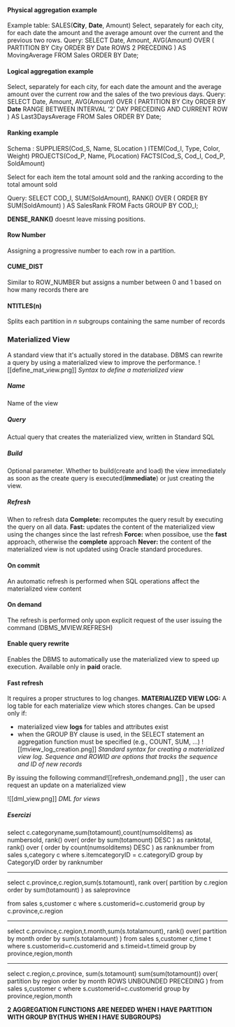 #### Physical aggregation example
Example table:
SALES(**City**, **Date**, Amount) 
Select, separately for each city, for each date the amount and the average amount over the current and the previous two rows.
Query:
SELECT Date, Amount,
AVG(Amount) OVER ( 
	PARTITION BY City ORDER BY Date ROWS 2 PRECEDING 
	) 
	AS MovingAverage FROM Sales ORDER BY Date;
#### Logical aggregation example
Select, separately for each city, for each date the amount and the average amount over the current row and the sales of the two previous days.
Query:
SELECT Date, Amount, AVG(Amount) OVER 
( PARTITION BY City ORDER BY **Date** RANGE BETWEEN INTERVAL ‘2’ DAY PRECEDING AND CURRENT ROW )
AS Last3DaysAverage FROM Sales ORDER BY Date;

#### Ranking example
Schema :
SUPPLIERS(Cod_S, Name, SLocation ) 
ITEM(Cod_I, Type, Color, Weight) 
PROJECTS(Cod_P, Name, PLocation) 
FACTS(Cod_S, Cod_I, Cod_P, SoldAmount)

Select for each item the total amount sold and the ranking according to the total amount sold

Query:
SELECT COD_I, SUM(SoldAmount), RANK() 
OVER ( ORDER BY SUM(SoldAmount) ) AS SalesRank 
FROM Facts GROUP BY COD_I;

**DENSE_RANK()** doesnt leave missing positions.


#### Row Number
Assigning a progressive number to each row in a partition.

#### CUME_DIST
Similar to ROW_NUMBER but assigns a number between 0 and 1 based on how many records there are

#### NTITLES(n)
Splits each partition in $n$ subgroups containing the same number of records


### Materialized View
A standard view that it's actually stored in the database.
DBMS can rewrite a query by using a materialized view to improve the performance.
![[define_mat_view.png]]
*Syntax to define a materialized view*

##### Name
Name of the view
##### Query
Actual query that creates the materialized view, written in Standard SQL
##### Build
Optional parameter. Whether to build(create and load) the view immediately as soon as the create query is executed(**immediate**) or just creating the view.

##### Refresh
When to refresh data
**Complete:** recomputes the query result by executing the query on all data.
**Fast:** updates the content of the materialized view using the changes since the last refresh
**Force:** when possiboe, use the **fast** approach, otherwise the **complete** approach
**Never:** the content of the materialized view is not updated  using Oracle standard procedures.

#### On commit
An automatic refresh is performed when SQL operations affect the materialized view content

#### On demand
The refresh is performed only upon explicit request of the user issuing the command
(DBMS_MVIEW.REFRESH)

#### Enable query rewrite
Enables the DBMS to automatically use the materialized view to speed up execution.
Available only in **paid** oracle.

#### Fast refresh
It requires  a proper structures to log changes.
**MATERIALIZED VIEW LOG:** A log table for each materialize view which stores changes.
Can be upsed only if:
- materialized view **logs** for tables and attributes exist
- when the GROUP BY clause is used, in the SELECT statement an aggregation function must be specified (e.g., COUNT, SUM, …)
![[mview_log_creation.png]]
*Standard syntax for creating a materialized view log. Sequence and ROWID are options that tracks the sequence and ID of new records*

By issuing the following command![[refresh_ondemand.png]]
, the user can request  an update on a materialized view

![[dml_view.png]]
*DML for views*



##### Esercizi
select c.categoryname,sum(totamount),count(numsolditems) as numbersold, rank() over(
order by sum(totamount) DESC
) as ranktotal,
rank() over (
order by count(numsolditems) DESC
) as ranknumber
from sales s,category c
where s.itemcategoryID = c.categoryID
group by CategoryID
order by ranknumber

--------------------
select c.province,c.region,sum(s.totamount),
rank over(
partition by c.region
order by sum(totamount)
) as saleprovince

from sales s,customer c
where s.customerid=c.customerid
group by c.province,c.region

------------------------------
select c.province,c.region,t.month,sum(s.totalamount),
rank() over(
	partition by month order by sum(s.totalamount)
)
from sales s,customer c,time t
where s.customerid=c.customerid and s.timeid=t.timeid
group by province,region,month

---------------------------------
select c.region,c.province, sum(s.totamount)
sum(sum(totamount)) over(
	partition by region order by month
	ROWS UNBOUNDED PRECEDING
	)
from sales s,customer c
where s.customerid=c.customerid
group by province,region,month

**2 AGGREGATION FUNCTIONS ARE NEEDED WHEN I HAVE PARTITION WITH GROUP BY(THUS WHEN I HAVE SUBGROUPS)**

